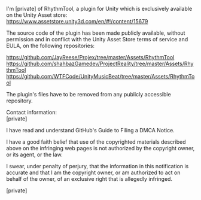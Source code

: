 I'm [private] of RhythmTool, a plugin for Unity which is exclusively
available on the Unity Asset store:  
https://www.assetstore.unity3d.com/en/#!/content/15679

The source code of the plugin has been made publicly available, without
permission and in conflict with the Unity Asset Store terms of service and
EULA, on the following repositories:

https://github.com/JayReese/Projex/tree/master/Assets/RhythmTool  
https://github.com/shahbazGamedev/ProjectReality/tree/master/Assets/RhythmTool  
https://github.com/WTFCode/UnityMusicBeat/tree/master/Assets/RhythmTool  

The plugin's files have to be removed from any publicly accessible
repository.

Contact information:  
[private]

I have read and understand GitHub's Guide to Filing a DMCA Notice.

I have a good faith belief that use of the copyrighted materials described
above on the infringing web pages is not authorized by the copyright owner,
or its agent, or the law.

I swear, under penalty of perjury, that the information in this
notification is accurate and that I am the copyright owner, or am
authorized to act on behalf of the owner, of an exclusive right that is
allegedly infringed.

[private]

